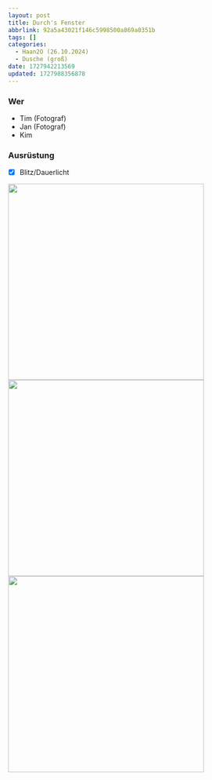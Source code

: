 ```yaml
---
layout: post
title: Durch's Fenster
abbrlink: 92a5a43021f146c5998500a869a0351b
tags: []
categories:
  - Haan2O (26.10.2024)
  - Dusche (groß)
date: 1727942213569
updated: 1727988356878
---
```


### Wer

- Tim (Fotograf)
- Jan (Fotograf)
- Kim

### Ausrüstung

- [x] Blitz/Dauerlicht

<img src=":/7f0dbd3526644d4db4d069e0390eff9f" width="400" />
<img src=":/c6d70d10dc944d409f97a05998b024de" width="400"/>
</br>
<img src=":/8be31fbdb4034ca19a1849a7848382eb" width="400"/>
